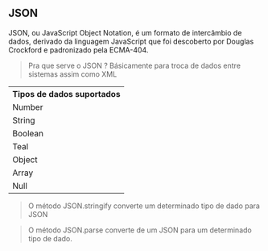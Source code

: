 ## JSON

JSON, ou JavaScript Object Notation, é um formato de intercâmbio de dados, derivado da linguagem JavaScript que foi descoberto por Douglas Crockford e padronizado pela ECMA-404.

> Pra que serve o JSON ? Básicamente para troca de dados entre sistemas assim como XML

<table> 

  <tbody>
    <tr>
      <th scope="col">Tipos de dados suportados</th>
    </tr>
    <tr>
      <td>Number</td>
    </tr>
     <tr>
      <td>String</td>
    </tr>
     <tr>
      <td>Boolean</td>
    </tr>
     <tr>
      <td>Teal</td>
    </tr>
     <tr>
      <td>Object</td>
    </tr>
     <tr>
      <td>Array</td>
    </tr> 
    <tr>
      <td>Null</td>
    </tr>
  
  </tbody>

</table>

> O método JSON.stringify converte um determinado tipo de dado para JSON

> O método JSON.parse converte de um JSON para um determinado tipo de dado.